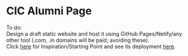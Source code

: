 # CIC Alumni Page
To do:    
Design a draft static website and host it using GitHub Pages/Netify/any other tool (.com, .in domains will be paid; avoiding these).    
Click [here](https://github.com/Vivekumar08/cic-conference) for Inspiration/Starting Point and see its deployment [here](https://cic-conference.netlify.app).
